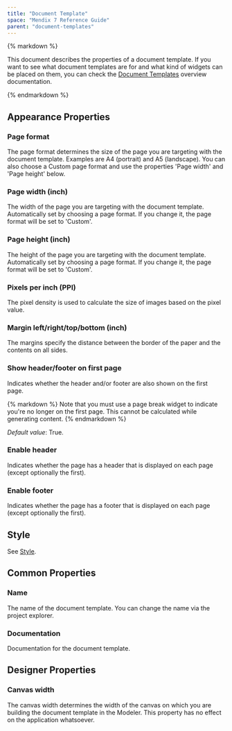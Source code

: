 ```yaml
---
title: "Document Template"
space: "Mendix 7 Reference Guide"
parent: "document-templates"
---
```



<div class="alert alert-warning">{% markdown %}

This document describes the properties of a document template. If you want to see what document templates are for and what kind of widgets can be placed on them, you can check the [Document Templates](document-templates) overview documentation.

{% endmarkdown %}</div>

## Appearance Properties

### Page format

The page format determines the size of the page you are targeting with the document template. Examples are A4 (portrait) and A5 (landscape). You can also choose a Custom page format and use the properties 'Page width' and 'Page height' below.

### Page width (inch)

The width of the page you are targeting with the document template. Automatically set by choosing a page format. If you change it, the page format will be set to 'Custom'.

### Page height (inch)

The height of the page you are targeting with the document template. Automatically set by choosing a page format. If you change it, the page format will be set to 'Custom'.

### Pixels per inch (PPI)

The pixel density is used to calculate the size of images based on the pixel value.

### Margin left/right/top/bottom (inch)

The margins specify the distance between the border of the paper and the contents on all sides.

### Show header/footer on first page

Indicates whether the header and/or footer are also shown on the first page.

<div class="alert alert-warning">{% markdown %}
Note that you must use a page break widget to indicate you're no longer on the first page. This cannot be calculated while generating content.
{% endmarkdown %}</div>

_Default value_: True.

### Enable header

Indicates whether the page has a header that is displayed on each page (except optionally the first).

### Enable footer

Indicates whether the page has a footer that is displayed on each page (except optionally the first).

## Style

See [Style](style).

## Common Properties

### Name

The name of the document template. You can change the name via the project explorer.

### Documentation

Documentation for the document template.

## Designer Properties

### Canvas width

The canvas width determines the width of the canvas on which you are building the document template in the Modeler. This property has no effect on the application whatsoever.
